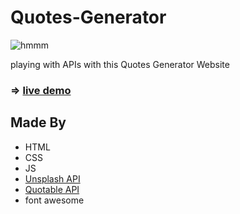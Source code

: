 # Quotes-Generator
![hmmm](https://i.giphy.com/media/l3nWhI38IWDofyDrW/giphy.webp)


playing with APIs with this Quotes Generator Website

### => [live demo](https://issam-hub.github.io/Quotes-Generator/)

## Made By
- HTML
- CSS
- JS
- [Unsplash API](https://unsplash.com/developers)
- [Quotable API](https://github.com/lukePeavey/quotable#get-random-quote)
- font awesome
